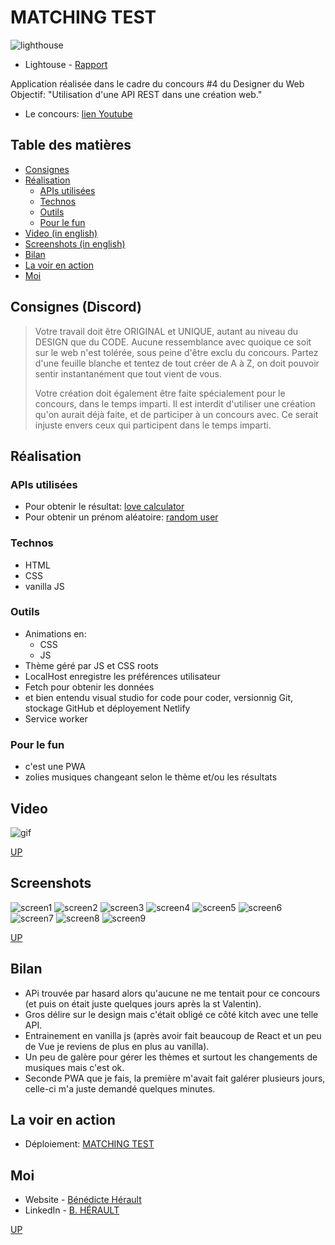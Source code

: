 # MATCHING TEST

![lighthouse](./assets/design/lighthouse.png)

- Lightouse - [Rapport](https://github.com/LazezBZH/MATCHING-TEST/blob/master/assets/design/lighthouse-report.pdf)

Application réalisée dans le cadre du concours #4 du Designer du Web
Objectif: "Utilisation d'une API REST dans une création web."

- Le concours: [lien Youtube](https://youtu.be/9tSYNQJn6c8)

## Table des matières

- [Consignes](#consignes)
- [Réalisation](#réalisation)
  - [APIs utilisées](#apis-utilisées)
  - [Technos](#technos)
  - [Outils](#outils)
  - [Pour le fun](#pour-le-fun)
- [Video (in english)](#video)
- [Screenshots (in english)](#screenshots)
- [Bilan](#bilan)
- [La voir en action](#la-voir-en-action)
- [Moi](#moi)

## Consignes (Discord)

> Votre travail doit être ORIGINAL et UNIQUE, autant au niveau du DESIGN que du CODE.
> Aucune ressemblance avec quoique ce soit sur le web n'est tolérée, sous peine d'être exclu du concours.
> Partez d'une feuille blanche et tentez de tout créer de A à Z, on doit pouvoir sentir instantanément que tout vient de vous.
>
> Votre création doit également être faite spécialement pour le concours, dans le temps imparti.
> Il est interdit d'utiliser une création qu'on aurait déjà faite, et de participer à un concours avec.
> Ce serait injuste envers ceux qui participent dans le temps imparti.

## Réalisation

### APIs utilisées

- Pour obtenir le résultat: [love calculator](https://rapidapi.com/ajith/api/love-calculator/)
- Pour obtenir un prénom aléatoire: [random user](https://randomuser.me/)

### Technos

- HTML
- CSS
- vanilla JS

### Outils

- Animations en:
  - CSS
  - JS
- Thème géré par JS et CSS roots
- LocalHost enregistre les préférences utilisateur
- Fetch pour obtenir les données
- et bien entendu visual studio for code pour coder, versionnig Git, stockage GitHub et déployement Netlify
- Service worker

### Pour le fun

- c'est une PWA
- zolies musiques changeant selon le thème et/ou les résultats

## Video

![gif](./assets/design/MATCHING%20TEST%20small.gif)

[UP](#table-des-matières)
## Screenshots

![screen1](./assets/design/1.png)
![screen2](./assets/design/2.png)
![screen3](./assets/design/3.png)
![screen4](./assets/design/4.png)
![screen5](./assets/design/5.png)
![screen6](./assets/design/6.png)
![screen7](./assets/design/7.png)
![screen8](./assets/design/8.png)
![screen9](./assets/design/9.png)

[UP](#table-des-matières)

## Bilan

- APi trouvée par hasard alors qu'aucune ne me tentait pour ce concours (et puis on était juste quelques jours après la st Valentin).
- Gros délire sur le design mais c'était obligé ce côté kitch avec une telle API.
- Entrainement en vanilla js (après avoir fait beaucoup de React et un peu de Vue je reviens de plus en plus au vanilla).
- Un peu de galère pour gérer les thèmes et surtout les changements de musiques mais c'est ok.
- Seconde PWA que je fais, la première m'avait fait galérer plusieurs jours, celle-ci m'a juste demandé quelques minutes.

## La voir en action

- Déploiement: [MATCHING TEST](https://matching-test.netlify.app/)

## Moi

- Website - [Bénédicte Hérault](https://lazez-bzh.netlify.app/)
- LinkedIn - [B. HÉRAULT](https://www.linkedin.com/in/benedicte-herault/)

[UP](#table-des-matières)
